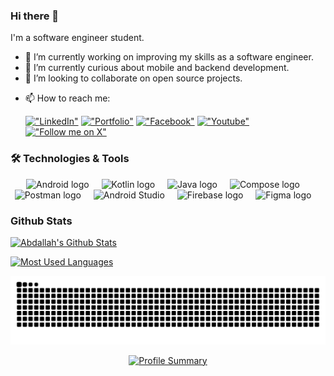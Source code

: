### Hi there 👋

I'm a software engineer student.


- 🔭 I’m currently working on improving my skills as a software engineer.
- 🌱 I’m currently curious about mobile and backend development.
- 👯 I’m looking to collaborate on open source projects.
<!-- 💬 Ask me about [Flutter](https://flutter.dev), [Dart](https://dart.dev), [Firebase](https://firebase.google.com/), [C++](https://www.cplusplus.com/), [Python](https://www.python.org/).-->
- 📫 How to reach me:

  [!["LinkedIn"](https://img.shields.io/badge/LinkedIn-blue?style=flat&logo=linkedin&labelColor=blue)](https://www.linkedin.com/in/abdallah-elsobky-5150701a6/)
  [!["Portfolio"](https://img.shields.io/badge/Portfolio-blue?style=flat&logo=dev.to&labelColor=0D47A1)](https://abdullah-elsobky.web.app)
  [!["Facebook"](https://img.shields.io/badge/Facebook-blue?style=flat&logo=facebook&labelColor=blue)](https://www.facebook.com/profile.php?id=100014756283139)
  [!["Youtube"](https://img.shields.io/badge/YouTube-red?style=flat&logo=youtube&labelColor=red)](https://www.youtube.com/@Abdallah_Elsobky)
  [!["Follow me on X"](https://img.shields.io/twitter/follow/tarekalabd?label=Follow%20me)](https://x.com/AbdallahElsobk4)
  

### 🛠️ Technologies & Tools 

<div align="center">
  <img src="https://github.com/user-attachments/assets/15a3458c-67da-4831-b8b0-c267e73c0db0" height="40" alt="Android logo"  />
  <img width="12" />
  <img src="https://github.com/user-attachments/assets/db4c14fe-ef07-46d4-b36f-e6967c0d8651" height="40" alt="Kotlin logo"  />
  <img width="12" />
  <img src="https://github.com/user-attachments/assets/1d705d8f-e1f6-47f0-a0ec-920d4a6d85b4" height="40" alt="Java logo"  />
  <img width="12" />
  <img src="https://github.com/user-attachments/assets/64969cf6-85b6-4c82-b086-c38ce8a0ce4b" height="40" alt="Compose logo"  />
  <img width="12" />
  <img src="https://github.com/user-attachments/assets/3849155b-20ff-4e3d-8c2a-1ac783ee9d94" height="40" alt="Postman logo"  />
  <img width="12" />
  <img src="https://github.com/user-attachments/assets/b2cb3058-e15c-4cde-9c75-b337c7e18e63" height="40" alt="Android Studio"  />
  <img width="12" />
  <img src="https://github.com/user-attachments/assets/5de81cc8-9fc1-4153-819d-3865ef0207e1" height="40" alt="Firebase logo"  />
  <img width="12" />
  <img src="https://github.com/user-attachments/assets/c2a88203-f65e-43df-8fc6-8883ac79fb20" height="40" alt="Figma logo"  />
  <img width="12" />
</div>

###
  

### Github Stats
[![Abdallah's Github Stats](https://github-readme-stats.vercel.app/api?username=Abdallah-Elsobky&count_private=true&theme=default&show_icons=true&&title_color=fff&icon_color=79ff97&text_color=9f9f9f&bg_color=151515)](https://github.com/Abdallah-Elsobky)

<!-- ### 🔥 Contribution Graph  
<p align="center">
  <img src="https://github-readme-activity-graph.vercel.app/graph?username=Abdallah-Elsobky&theme=github-dark&hide_border=true" />
</p> -->

[![Most Used Languages](https://github-readme-stats.vercel.app/api/top-langs?username=Abdallah-Elsobky&locale=en&hide_title=false&layout=compact&card_width=320&langs_count=5&theme=dracula&hide_border=false&count_private=true&theme=default&show_icons=true&&title_color=fff&icon_color=79ff97&text_color=9f9f9f&bg_color=151515)](https://github.com/Abdallah-Elsobky)

[![Snake animation](https://github.com/Abdallah-Elsobky/Abdallah-Elsobky/blob/output/snake.svg)](https://github.com/Abdallah-Elsobky)


<p align="center">
  <a href="https://github.com/Abdallah-Elsobky">
    <img src="https://github-profile-summary-cards.vercel.app/api/cards/profile-details?username=Abdallah-Elsobky&theme=github_dark" alt="Profile Summary" />
  </a>
</p>

